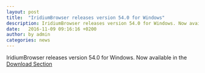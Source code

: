 ```yaml
---
layout: post
title:  "IridiumBrowser releases version 54.0 for Windows"
description: IridiumBrowser releases version 54.0 for Windows. Now available for Download.
date:   2016-11-09 09:16:16 +0200
author:	by admin
categories: news
---
```


IridiumBrowser releases version 54.0 for Windows. Now available in the [Download Section](downloads/windows.html "download version 54.0 for Windows")
